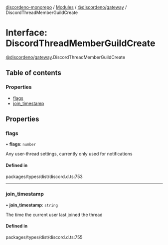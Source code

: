 [discordeno-monorepo](../README.md) / [Modules](../modules.md) / [@discordeno/gateway](../modules/discordeno_gateway.md) / DiscordThreadMemberGuildCreate

# Interface: DiscordThreadMemberGuildCreate

[@discordeno/gateway](../modules/discordeno_gateway.md).DiscordThreadMemberGuildCreate

## Table of contents

### Properties

- [flags](discordeno_gateway.DiscordThreadMemberGuildCreate.md#flags)
- [join_timestamp](discordeno_gateway.DiscordThreadMemberGuildCreate.md#join_timestamp)

## Properties

### flags

• **flags**: `number`

Any user-thread settings, currently only used for notifications

#### Defined in

packages/types/dist/discord.d.ts:753

---

### join_timestamp

• **join_timestamp**: `string`

The time the current user last joined the thread

#### Defined in

packages/types/dist/discord.d.ts:755
